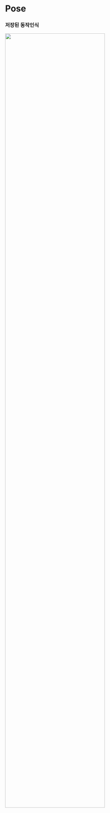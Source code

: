 # Pose
### 저장된 동작인식
<img width="80%" src="https://user-images.githubusercontent.com/110520273/202902919-19402148-b1d5-4925-aec1-a06eded3135e.gif"/>
